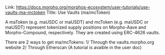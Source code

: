 Link: https://docs.morpho.org/morphos-ecosystem/user-tutorials/use-vaults-ma-mctoken
Title: Use Vaults (ma/mcToken)

A maToken (e.g. maUSDC or maUSDT) and mcToken (e.g. maUSDC or maUSDT) represent tokenized supply positions on Morpho-Aave and Morpho-Compound, respectively. They are created using ERC-4626 vaults.

There are 2 ways to get ma/mcTokens:
1/ Through the vaults.morpho.org website
2/ Through Etherscan (A tutorial is avaible in the user doc)
